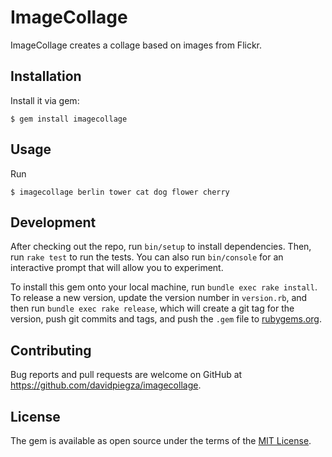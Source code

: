 # ImageCollage

ImageCollage creates a collage based on images from Flickr.

## Installation

Install it via gem:

    $ gem install imagecollage

## Usage

Run

    $ imagecollage berlin tower cat dog flower cherry

## Development

After checking out the repo, run `bin/setup` to install dependencies. Then, run `rake test` to run the tests. You can also run `bin/console` for an interactive prompt that will allow you to experiment.

To install this gem onto your local machine, run `bundle exec rake install`. To release a new version, update the version number in `version.rb`, and then run `bundle exec rake release`, which will create a git tag for the version, push git commits and tags, and push the `.gem` file to [rubygems.org](https://rubygems.org).

## Contributing

Bug reports and pull requests are welcome on GitHub at https://github.com/davidpiegza/imagecollage.


## License

The gem is available as open source under the terms of the [MIT License](http://opensource.org/licenses/MIT).
